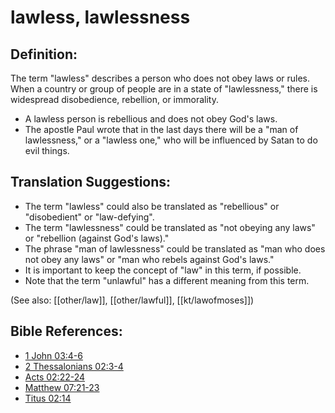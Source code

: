 # lawless, lawlessness #

## Definition: ##

The term "lawless" describes a person who does not obey laws or rules. When a country or group of people are in a state of "lawlessness," there is widespread disobedience, rebellion, or immorality.

* A lawless person is rebellious and does not obey God's laws.
* The apostle Paul wrote that in the last days there will be a "man of lawlessness," or a "lawless one," who will be influenced by Satan to do evil things.

## Translation Suggestions: ##

* The term "lawless" could also be translated as "rebellious" or "disobedient" or "law-defying".
* The term "lawlessness" could be translated as "not obeying any laws" or "rebellion (against God's laws)."
* The phrase "man of lawlessness" could be translated as "man who does not obey any laws" or "man who rebels against God's laws."
* It is important to keep the concept of "law" in this term, if possible.
* Note that the term "unlawful" has a different meaning from this term.

(See also: [[other/law]], [[other/lawful]], [[kt/lawofmoses]])

## Bible References: ##

* [1 John 03:4-6](en/tn/1jn/help/03/04)
* [2 Thessalonians 02:3-4](en/tn/2th/help/02/03)
* [Acts 02:22-24](en/tn/act/help/02/22)
* [Matthew 07:21-23](en/tn/mat/help/07/21)
* [Titus 02:14](en/tn/tit/help/02/14)